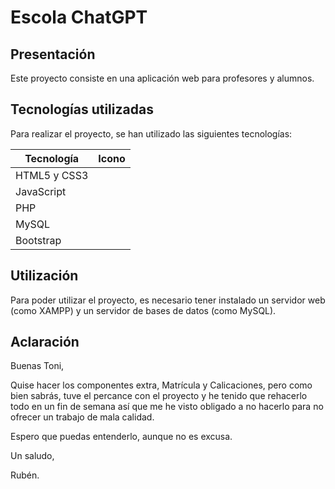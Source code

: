 # Escola ChatGPT

## Presentación

Este proyecto consiste en una aplicación web para profesores y alumnos. 

## Tecnologías utilizadas

Para realizar el proyecto, se han utilizado las siguientes tecnologías:

| Tecnología      | Icono |
|-----------------|-------|
| HTML5 y CSS3    | <i class="fab fa-html5"></i> <i class="fab fa-css3"></i> |
| JavaScript      | <i class="fab fa-js"></i> |
| PHP             | <i class="fab fa-php"></i> |
| MySQL           | <i class="fas fa-database"></i> |
| Bootstrap       | <i class="fab fa-bootstrap"></i> |

## Utilización

Para poder utilizar el proyecto, es necesario tener instalado un servidor web (como XAMPP) y un servidor de bases de datos (como MySQL).

## Aclaración

Buenas Toni,

Quise hacer los componentes extra, Matrícula y Calicaciones, pero como bien sabrás, tuve el percance con el proyecto y he tenido que rehacerlo todo en un fin de semana así que me he visto obligado a no hacerlo para no ofrecer un trabajo de mala calidad.

Espero que puedas entenderlo, aunque no es excusa.

Un saludo,

Rubén.

<link
  rel="stylesheet"
  href="https://cdnjs.cloudflare.com/ajax/libs/font-awesome/6.0.0-beta3/css/all.min.css"
/>